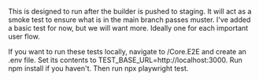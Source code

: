 This is designed to run after the builder is pushed to staging. It will act as a smoke test to ensure what is in the main branch passes muster. I've added a basic test for now, but we will want more. Ideally one for each important user flow.

If you want to run these tests locally, navigate to /Core.E2E and create an .env file.
Set its contents to TEST_BASE_URL=http://localhost:3000. Run npm install if you haven't. Then run npx playwright test.
